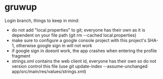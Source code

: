 # gruwup

Login branch, things to keep in mind:
- do not add "local.properties" to git; everyone has their own as it is dependent on your file path (git rm --cached local.properties)
- make sure to configure a google console project with this project's SHA-1, otherwise google sign in will not work
- if google sign in doesnt work, the app crashes when entering the profile fragment
- strings.xml contains the web client id, everyone has their own so do not version control this file (use git update-index --assume-unchanged app/src/main/res/values/strings.xml)
